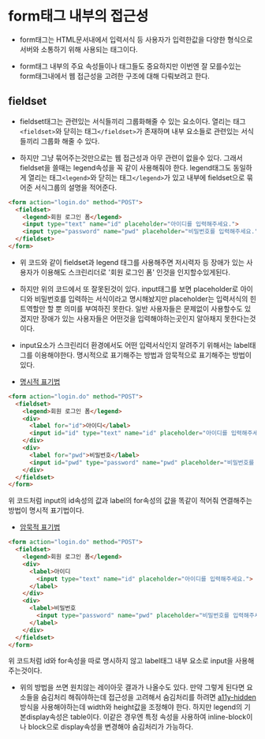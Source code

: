 # form태그 내부의 접근성

- form태그는 HTML문서내에서 입력서식 등 사용자가 입력한값을 다양한 형식으로 서버와 소통하기 위해 사용되는 태그이다.

- form태그 내부의 주요 속성들이나 태그들도 중요하지만 이번엔 잘 모를수있는 form태그내에서 웹 접근성을 고려한 구조에 대해 다뤄보려고 한다.

## fieldset

- fieldset태그는 관련있는 서식들끼리 그룹화해줄 수 있는 요소이다. 열리는 태그`<fieldset>`와 닫히는 태그`</fieldset>`가 존재하며 내부 요소들로 관련있는 서식들끼리 그룹화 해줄 수 있다.

- 하지만 그냥 묶어주는것만으로는 웹 접근성과 아무 관련이 없을수 있다. 그래서 fieldset을 쓸때는 legend속성을 꼭 같이 사용해줘야 한다. legend태그도 동일하게 열리는 태그`<legend>`와 닫히는 태그`</legend>`가 있고 내부에 fieldset으로 묶어준 서식그룹의 설명을 적어준다.
```html
<form action="login.do" method="POST">
  <fieldset>
    <legend>회원 로그인 폼</legend>
    <input type="text" name="id" placeholder="아이디를 입력해주세요.">
    <input type="password" name="pwd" placeholder="비밀번호를 입력해주세요.">
  </fieldset>
</form>
```
- 위 코드와 같이 fieldset과 legend 태그를 사용해주면 저시력자 등 장애가 있는 사용자가 이용해도 스크린리더로 '회원 로그인 폼' 인것을 인지할수있게된다.

- 하지만 위의 코드에서 또 잘못된것이 있다. input태그를 보면 placeholder로 아이디와 비밀번호를 입력하는 서식이라고 명시해놨지만 placeholder는 입력서식의 힌트역할만 할 뿐 의미를 부여하진 못한다. 일반 사용자들은 문제없이 사용할수도 있겠지만 장애가 있는 사용자들은 어떤것을 입력해야하는곳인지 알아채지 못한다는것이다.

- input요소가 스크린리더 환경에서도 어떤 입력서식인지 알려주기 위해서는 label태그를 이용해야한다. 명시적으로 표기해주는 방법과 암묵적으로 표기해주는 방법이 있다.

- <u>명시적 표기법</u>
```html
<form action="login.do" method="POST">
  <fieldset>
    <legend>회원 로그인 폼</legend>
    <div>
      <label for="id">아이디</label>
      <input id="id" type="text" name="id" placeholder="아이디를 입력해주세요.">
    </div>
    <div>
      <label for="pwd">비밀번호</label>
      <input id="pwd" type="password" name="pwd" placeholder="비밀번호를 입력해주세요.">
    </div>
  </fieldset>
</form>
```
위 코드처럼 input의 id속성의 값과 label의 for속성의 값을 똑같이 적어줘 연결해주는 방법이 명시적 표기법이다.

- <u>암묵적 표기법</u>
```html
<form action="login.do" method="POST">
  <fieldset>
    <legend>회원 로그인 폼</legend>
    <div>
      <label>아이디
        <input type="text" name="id" placeholder="아이디를 입력해주세요.">
      </label>
    </div>
    <div>
      <label>비밀번호
        <input type="password" name="pwd" placeholder="비밀번호를 입력해주세요.">
      </label>
    </div>
  </fieldset>
</form>
```
위 코드처럼 id와 for속성을 따로 명시하지 않고 label태그 내부 요소로 input을 사용해주는것이다.

- 위의 방법을 쓰면 원치않는 레이아웃 결과가 나올수도 있다. 만약 그렇게 된다면 요소들을 숨김처리 해줘야하는데 접근성을 고려해서 숨김처리를 하려면 [a11y-hidden](https://lovediv.tistory.com/2)방식을 사용해야하는데 width와 height값을 조정해야 한다. 하지만 legend의 기본display속성은 table이다. 이같은 경우엔 특정 속성을 사용하여 inline-block이나 block으로 display속성을 변경해야 숨김처리가 가능하다.